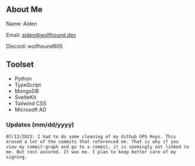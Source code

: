 ## About Me
Name: Aiden

Email: aiden@wolfhound.dev

Discord: wolfhound905

## Toolset
- Python
- TypeScript
- MongoDB
- SvelteKit
- Tailwind CSS
- Microsoft AD

### Updates  (mm/dd/yyyy)
`
07/12/2023: I had to do some cleaning of my Github GPG Keys. This erased a lot of the commits that referenced me. That is why if you view my commit-graph and go to a commit, it is seemingly not linked to me. But rest assured. It was me. I plan to keep better care of my signing.
`
